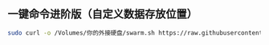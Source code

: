 ## 一键命令进阶版（自定义数据存放位置）
   ```bash
sudo curl -o /Volumes/你的外接硬盘/swarm.sh https://raw.githubusercontent.com/GzGod/swarm/main/swarm.sh && sudo chmod +x /Volumes/你的外接硬盘/swarm.sh && cd /Volumes/你的外接硬盘 && ./swarm.sh
   ```

